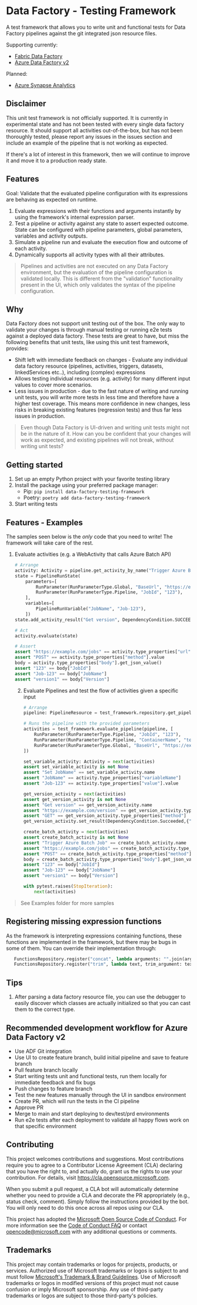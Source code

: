 # Data Factory - Testing Framework

A test framework that allows you to write unit and functional tests for Data Factory pipelines against the git integrated json resource files.

Supporting currently:
* [Fabric Data Factory](https://learn.microsoft.com/en-us/fabric/data-factory/)
* [Azure Data Factory v2](https://learn.microsoft.com/en-us/azure/data-factory/concepts-pipelines-activities?tabs=data-factory)

Planned:
* [Azure Synapse Analytics](https://learn.microsoft.com/en-us/azure/data-factory/concepts-pipelines-activities?context=%2Fazure%2Fsynapse-analytics%2Fcontext%2Fcontext&tabs=data-factory/)


## Disclaimer

This unit test framework is not officially supported. It is currently in experimental state and has not been tested with every single data factory resource. It should support all activities out-of-the-box, but has not been thoroughly tested, please report any issues in the issues section and include an example of the pipeline that is not working as expected.

If there's a lot of interest in this framework, then we will continue to improve it and move it to a production ready state. 

## Features

Goal: Validate that the evaluated pipeline configuration with its expressions are behaving as expected on runtime.

1. Evaluate expressions with their functions and arguments instantly by using the framework's internal expression parser.
2. Test a pipeline or activity against any state to assert expected outcome. State can be configured with pipeline parameters, global parameters, variables and activity outputs.
3. Simulate a pipeline run and evaluate the execution flow and outcome of each activity.
4. Dynamically supports all activity types with all their attributes.

> Pipelines and activities are not executed on any Data Factory environment, but the evaluation of the pipeline configuration is validated locally. This is different from the "validation" functionality present in the UI, which only validates the syntax of the pipeline configuration.


## Why

Data Factory does not support unit testing out of the box. The only way to validate your changes is through manual testing or running e2e tests against a deployed data factory. These tests are great to have, but miss the following benefits that unit tests, like using this unit test framework, provides:

* Shift left with immediate feedback on changes - Evaluate any individual data factory resource (pipelines, activities, triggers, datasets, linkedServices etc..), including (complex) expressions
* Allows testing individual resources (e.g. activity) for many different input values to cover more scenarios.
* Less issues in production - due to the fast nature of writing and running unit tests, you will write more tests in less time and therefore have a higher test coverage. This means more confidence in new changes, less risks in breaking existing features (regression tests) and thus far less issues in production.

> Even though Data Factory is UI-driven and writing unit tests might not be in the nature of it. How can you be confident that your changes will work as expected, and existing pipelines will not break, without writing unit tests?

## Getting started

1. Set up an empty Python project with your favorite testing library
2. Install the package using your preferred package manager:
   * Pip: `pip install data-factory-testing-framework`
   * Poetry: `poetry add data-factory-testing-framework`
3. Start writing tests

## Features - Examples

The samples seen below is the _only_ code that you need to write! The framework will take care of the rest. 

1. Evaluate activities (e.g. a WebActivity that calls Azure Batch API)

    ```python
    # Arrange
    activity: Activity = pipeline.get_activity_by_name("Trigger Azure Batch Job")
    state = PipelineRunState(
        parameters=[
            RunParameter(RunParameterType.Global, "BaseUrl", "https://example.com"),
            RunParameter(RunParameterType.Pipeline, "JobId", "123"),
        ],
        variables=[
            PipelineRunVariable("JobName", "Job-123"),
        ])
    state.add_activity_result("Get version", DependencyCondition.SUCCEEDED, {"Version": "version1"})

    # Act
    activity.evaluate(state)

    # Assert
    assert "https://example.com/jobs" == activity.type_properties["url"].value
    assert "POST" == activity.type_properties["method"].value
    body = activity.type_properties["body"].get_json_value()
    assert "123" == body["JobId"]
    assert "Job-123" == body["JobName"]
    assert "version1" == body["Version"]
   ```
   
   2. Evaluate Pipelines and test the flow of activities given a specific input

       ```python
       # Arrange
       pipeline: PipelineResource = test_framework.repository.get_pipeline_by_name("batch_job")

       # Runs the pipeline with the provided parameters
       activities = test_framework.evaluate_pipeline(pipeline, [
           RunParameter(RunParameterType.Pipeline, "JobId", "123"),
           RunParameter(RunParameterType.Pipeline, "ContainerName", "test-container"),
           RunParameter(RunParameterType.Global, "BaseUrl", "https://example.com"),
       ])

       set_variable_activity: Activity = next(activities)
       assert set_variable_activity is not None
       assert "Set JobName" == set_variable_activity.name
       assert "JobName" == activity.type_properties["variableName"]
       assert "Job-123" == activity.type_properties["value"].value

       get_version_activity = next(activities)
       assert get_version_activity is not None
       assert "Get version" == get_version_activity.name
       assert "https://example.com/version" == get_version_activity.type_properties["url"].value
       assert "GET" == get_version_activity.type_properties["method"]
       get_version_activity.set_result(DependencyCondition.Succeeded,{"Version": "version1"})

       create_batch_activity = next(activities)
       assert create_batch_activity is not None
       assert "Trigger Azure Batch Job" == create_batch_activity.name
       assert "https://example.com/jobs" == create_batch_activity.type_properties["url"].value
       assert "POST" == create_batch_activity.type_properties["method"]
       body = create_batch_activity.type_properties["body"].get_json_value()
       assert "123" == body["JobId"]
       assert "Job-123" == body["JobName"]
       assert "version1" == body["Version"]

       with pytest.raises(StopIteration):
           next(activities)
       ```
   
> See Examples folder for more samples

## Registering missing expression functions

As the framework is interpreting expressions containing functions, these functions are implemented in the framework, but there may be bugs in some of them. You can override their implementation through:

```python
   FunctionsRepository.register("concat", lambda arguments: "".join(arguments))
   FunctionsRepository.register("trim", lambda text, trim_argument: text.strip(trim_argument[0]))
```

## Tips

1. After parsing a data factory resource file, you can use the debugger to easily discover which classes are actually initialized so that you can cast them to the correct type.

## Recommended development workflow for Azure Data Factory v2

* Use ADF Git integration
* Use UI to create feature branch, build initial pipeline and save to feature branch
* Pull feature branch locally
* Start writing tests unit and functional tests, run them locally for immediate feedback and fix bugs
* Push changes to feature branch
* Test the new features manually through the UI in sandbox environment
* Create PR, which will run the tests in the CI pipeline
* Approve PR
* Merge to main and start deploying to dev/test/prd environments
* Run e2e tests after each deployment to validate all happy flows work on that specific environment

## Contributing

This project welcomes contributions and suggestions.  Most contributions require you to agree to a
Contributor License Agreement (CLA) declaring that you have the right to, and actually do, grant us
the rights to use your contribution. For details, visit https://cla.opensource.microsoft.com.

When you submit a pull request, a CLA bot will automatically determine whether you need to provide
a CLA and decorate the PR appropriately (e.g., status check, comment). Simply follow the instructions
provided by the bot. You will only need to do this once across all repos using our CLA.

This project has adopted the [Microsoft Open Source Code of Conduct](https://opensource.microsoft.com/codeofconduct/).
For more information see the [Code of Conduct FAQ](https://opensource.microsoft.com/codeofconduct/faq/) or
contact [opencode@microsoft.com](mailto:opencode@microsoft.com) with any additional questions or comments.

## Trademarks

This project may contain trademarks or logos for projects, products, or services. Authorized use of Microsoft
trademarks or logos is subject to and must follow
[Microsoft's Trademark & Brand Guidelines](https://www.microsoft.com/en-us/legal/intellectualproperty/trademarks/usage/general).
Use of Microsoft trademarks or logos in modified versions of this project must not cause confusion or imply Microsoft sponsorship.
Any use of third-party trademarks or logos are subject to those third-party's policies.




